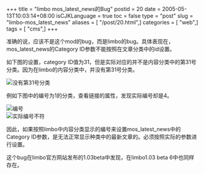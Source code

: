 +++
title = "limbo mos_latest_news的Bug"
postid = 20
date = 2005-05-13T10:03:14+08:00
isCJKLanguage = true
toc = false
type = "post"
slug = "limbo-mos_latest_news"
aliases = [ "/post/20.html",]
categories = [ "web",]
tags = [ "cms",]
+++


准确的说，应该不是这个mod的bug，而是limbo的bug。具体表现在，mos\_latest\_news的Category
ID参数不能按照在文章分类中的id设置。

如下图的设置，category
ID值为31，但是实际对应的并不是内容分类中的第31号分类。因为在limbo的内容分类中，并没有第31号分类。

![没有第31号分类](/uploads/2005/limbo_category3.png)

例如下图中的编号为1的分类，查看链接的属性，发现实际编号却是4。

![编号](/uploads/2005/limbo_category.png)  
![实际编号不符](/uploads/2005/limbo_category1.png)

因此，如果按照limbo中内容分类显示的编号来设置mos\_latest\_news中的Category
ID参数，是无法正常显示种类中的最新文章的。必须按照实际的参数进行设置。

这个bug在limbo官方网站发布的1.03beta中发现，在limbo1.03 beta
6中也同样存在。

